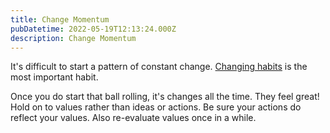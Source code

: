 ```yaml
---
title: Change Momentum
pubDatetime: 2022-05-19T12:13:24.000Z
description: Change Momentum
---
```


It's difficult to start a pattern of constant change. [Changing
habits](2021/04-29-about-habit-disruptors.md) is the most important habit.

Once you do start that ball rolling, it's changes all the time. They feel great!
Hold on to values rather than ideas or actions. Be sure your actions do reflect
your values. Also re-evaluate values once in a while.
